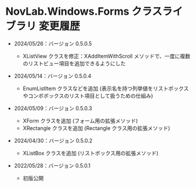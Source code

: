 ﻿# NovLab.Windows.Forms クラスライブラリ 変更履歴

- 2024/05/26：バージョン 0.5.0.5
  - XListView クラスを修正：XAddItemWithScroll メソッドで、一度に複数のリストビュー項目を追加できるようにした

- 2024/05/14：バージョン 0.5.0.4
  - EnumListItem クラスなどを追加 (表示名を持つ列挙値をリストボックスやコンボボックスのリスト項目として扱うための仕組み)

- 2024/05/09：バージョン 0.5.0.3
  - XForm クラスを追加 (フォーム用の拡張メソッド)
  - XRectangle クラスを追加 (Rectangle クラス用の拡張メソッド)

- 2024/04/30：バージョン 0.5.0.2
  - XListBox クラスを追加 (リストボックス用の拡張メソッド)

- 2022/05/28：バージョン 0.5.0.1
  - 初版公開
